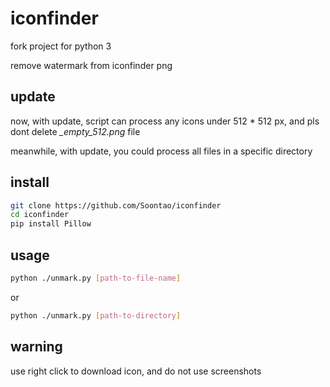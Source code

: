 # iconfinder

fork project for python 3

remove watermark from iconfinder png

## update

now, with update, script can process any icons under 512 * 512 px, and pls dont delete *_empty_512.png* file

meanwhile, with update, you could process all files in a specific directory

## install

```bash
git clone https://github.com/Soontao/iconfinder
cd iconfinder
pip install Pillow
```

## usage

```bash
python ./unmark.py [path-to-file-name]
```

or

```bash
python ./unmark.py [path-to-directory]
```

## warning

use right click to download icon, and do not use screenshots
